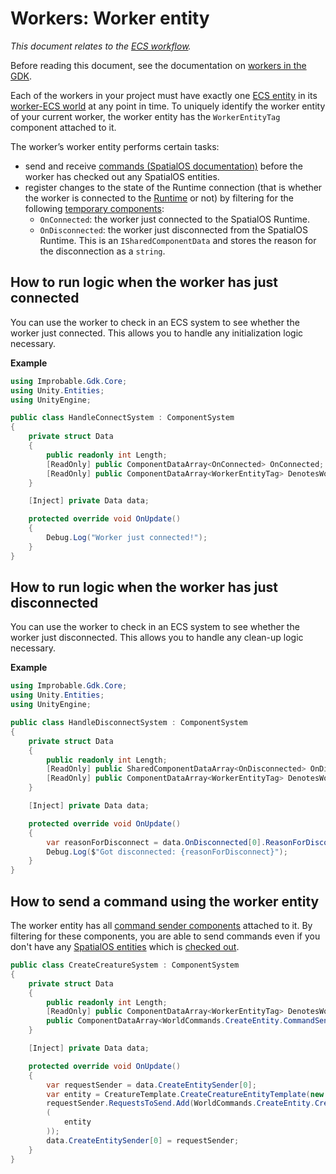 [//]: # (Doc of docs reference 15.2a)
[//]: # (TODO: Move to the ecs folder)

# Workers: Worker entity
_This document relates to the [ECS workflow]({{urlRoot}}/content/intro-workflows-spatialos-entities)._

Before reading this document, see the documentation on [workers in the GDK]({{urlRoot}}/content/workers/workers-in-the-gdk).

Each of the workers in your project must have exactly one [ECS entity]({{urlRoot}}/content/glossary#unity-ecs-entity) in its [worker-ECS world]({{urlRoot}}/content/workers/workers-in-the-gdk#workers-and-ecs-worlds) at any point in time. To uniquely identify the worker entity of your current worker, the worker entity has the `WorkerEntityTag` component attached to it.

The worker’s worker entity performs certain tasks:

  * send and receive [commands (SpatialOS documentation)](https://docs.improbable.io/reference/latest/shared/glossary#command) before the worker has checked out any SpatialOS entities.
  * register changes to the state of the Runtime connection (that is whether the worker is connected to the [Runtime]({{urlRoot}}/content/glossary#spatialos-runtime) or not) by filtering for the following [temporary components]({{urlRoot}}/content/ecs/temporary-components):
     * `OnConnected`: the worker just connected to the SpatialOS Runtime.
     * `OnDisconnected`: the worker just disconnected from the SpatialOS Runtime. This is an `ISharedComponentData` and stores the reason for the disconnection as a `string`.




## How to run logic when the worker has just connected

You can use the worker to check in an ECS system to see whether the worker just
connected. This allows you to handle any initialization logic necessary.

**Example**

```csharp
using Improbable.Gdk.Core;
using Unity.Entities;
using UnityEngine;

public class HandleConnectSystem : ComponentSystem
{
    private struct Data
    {
        public readonly int Length;
        [ReadOnly] public ComponentDataArray<OnConnected> OnConnected;
        [ReadOnly] public ComponentDataArray<WorkerEntityTag> DenotesWorkerEntity;
    }

    [Inject] private Data data;

    protected override void OnUpdate()
    {
        Debug.Log("Worker just connected!");
    }
}
```

## How to run logic when the worker has just disconnected
You can use the worker to check in an ECS system to see whether the worker just disconnected. This allows you to handle any clean-up logic necessary.

**Example**

```csharp
using Improbable.Gdk.Core;
using Unity.Entities;
using UnityEngine;

public class HandleDisconnectSystem : ComponentSystem
{
    private struct Data
    {
        public readonly int Length;
        [ReadOnly] public SharedComponentDataArray<OnDisconnected> OnDisconnected;
        [ReadOnly] public ComponentDataArray<WorkerEntityTag> DenotesWorkerEntity;
    }

    [Inject] private Data data;

    protected override void OnUpdate()
    {
        var reasonForDisconnect = data.OnDisconnected[0].ReasonForDisconnect;
        Debug.Log($"Got disconnected: {reasonForDisconnect}");
    }
}
```

## How to send a command using the worker entity
The worker entity has all [command sender components]({{urlRoot}}/content/ecs/commands) attached to it.
By filtering for these components, you are able to send commands even if you don't have any [SpatialOS entities]({{urlRoot}}/content/glossary#spatialos-entity) which is [checked out]({{urlRoot}}/content/glossary#checking-out).

```csharp
public class CreateCreatureSystem : ComponentSystem
{
    private struct Data
    {
        public readonly int Length;
        [ReadOnly] public ComponentDataArray<WorkerEntityTag> DenotesWorkerEntity;
        public ComponentDataArray<WorldCommands.CreateEntity.CommandSender> CreateEntitySender;
    }

    [Inject] private Data data;

    protected override void OnUpdate()
    {
        var requestSender = data.CreateEntitySender[0];
        var entity = CreatureTemplate.CreateCreatureEntityTemplate(new Coordinates(0, 0, 0));
        requestSender.RequestsToSend.Add(WorldCommands.CreateEntity.CreateRequest
        (
            entity
        ));
        data.CreateEntitySender[0] = requestSender;
    }
}
```
